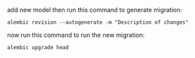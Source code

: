 add new model then run this command to generate migration:

```
alembic revision --autogenerate -m "Description of changes"

```


now run this command to run the new migration:

```
alembic upgrade head

```